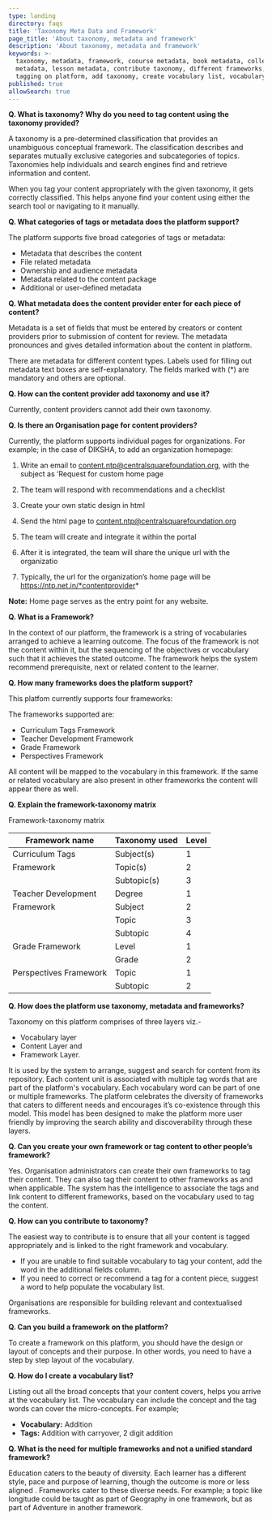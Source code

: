```yaml
---
type: landing
directory: faqs
title: 'Taxonomy Meta Data and Framework'
page_title: 'About taxonomy, metadata and framework'
description: 'About taxonomy, metadata and framework'
keywords: >-
  taxonomy, metadata, framework, coourse metadata, book metadata, collection
  metadata, lesson metadata, contribute taxonomy, different frameworks, tags,
  tagging on platform, add taxonomy, create vocabulary list, vocabulary list
published: true
allowSearch: true
---
```

**Q. What is taxonomy? Why do you need to tag content using the taxonomy provided?**

A taxonomy is a pre-determined classification that provides an unambiguous conceptual framework. The classification describes and separates mutually exclusive categories and subcategories of topics. Taxonomies help individuals and search engines find and retrieve information and content. 

When you tag your content appropriately with the given taxonomy, it gets correctly classified. This helps anyone find your content using either the search tool or navigating to it manually.

**Q. What categories of tags or metadata does the platform support?**

The platform supports five broad categories of tags or metadata:

- Metadata that describes the content 
- File related metadata 
- Ownership and audience metadata 
- Metadata related to the content package
- Additional or user-defined metadata

**Q. What metadata does the content provider enter for each piece of content?**

Metadata is a set of fields that must be entered by creators or content providers prior to submission of content for review. The metadata pronounces and gives detailed information about the content in platform.

There are metadata for different content types. Labels used for filling out metadata text boxes are self-explanatory. The fields marked with (*) are mandatory and others are optional. 

**Q. How can the content provider add taxonomy and use it?**

Currently, content providers cannot add their own taxonomy.

**Q. Is there an Organisation page for content providers?**

Currently, the platform supports individual pages for organizations. For example; in the case of DIKSHA, to add an organization homepage:

1. Write an email to content.ntp@centralsquarefoundation.org, with the subject as ‘Request for custom home page

2. The team will respond with recommendations and a checklist

3. Create your own static design in  html

4. Send the html page to content.ntp@centralsquarefoundation.org 

5. The team will create and  integrate it within the portal

6. After it is integrated, the team will share the unique url with the organizatio

7. Typically, the url for the organization’s home page will be https://ntp.net.in/*contentprovider* 

**Note:**
Home page serves as the entry point for any website.

**Q. What is a Framework?**

In the context of our platform, the framework is a string of vocabularies arranged to achieve a learning outcome. The focus of the framework is not the content within it, but the sequencing of the objectives or vocabulary such that it achieves the stated outcome. The framework helps the system recommend prerequisite, next or related content to the learner.

**Q. How many frameworks does the platform support?**

This platfom currently supports four frameworks:

The frameworks supported are:
- Curriculum Tags Framework
- Teacher Development Framework
- Grade Framework
- Perspectives Framework

All content will be mapped to the vocabulary in this framework. If the same or related vocabulary are also present in other frameworks the content will appear there as well.

**Q. Explain the framework-taxonomy matrix**

Framework-taxonomy matrix

| Framework name         | Taxonomy used | Level |
| ---------------------- | ------------- | ----- |
| Curriculum Tags        | Subject(s)    | 1     |
| Framework              | Topic(s)      | 2     |
|                        | Subtopic(s)   | 3     |
| Teacher Development    | Degree        | 1     |
| Framework              | Subject       | 2     |
|                        | Topic         | 3     |
|                        | Subtopic      | 4     |
| Grade Framework        | Level         | 1     |
|                        | Grade         | 2     |
| Perspectives Framework | Topic         | 1     |
|                        | Subtopic      | 2     |

**Q. How does the platform use taxonomy, metadata and frameworks?**

Taxonomy on this platform comprises of three layers viz.- 

- Vocabulary layer
- Content Layer and 
- Framework Layer. 

It is used by the system to arrange, suggest and search for content from its repository. Each content unit is associated with multiple tag words that are part of the platform's vocabulary. Each vocabulary word can be part of one or multiple frameworks. The platform celebrates the diversity of frameworks that caters to different needs and encourages it’s co-existence through this model. This model has been designed to make the platform more user friendly by improving the search ability and discoverability through these layers.

**Q. Can you create your own framework or tag content to other people’s framework?**

Yes. Organisation administrators can create their own frameworks to tag their content. They can also tag their content to other frameworks as and when applicable. The system has the intelligence to associate the tags and link content to different frameworks, based on the vocabulary used to tag the content.

**Q. How can you contribute to taxonomy?**

The easiest way to contribute is to ensure that all your content is tagged appropriately and is linked to the right framework and vocabulary.

- If you are unable to find suitable vocabulary to tag your content, add the word in the additional fields column.
- If you need to correct or recommend a tag for a content piece, suggest a word to help populate the vocabulary list. 

Organisations are responsible for building relevant and contextualised frameworks.

**Q. Can you build a framework on the platform?**

To create a framework on this platform, you should have the design or layout of concepts and their purpose. In other words, you need to have a step by step layout of the vocabulary.

**Q. How do I create a vocabulary list?**

Listing out all the broad concepts that your content covers, helps you arrive at the vocabulary list. The vocabulary can include the concept and the tag words can cover the micro-concepts. 
For example; 

- **Vocabulary:** Addition              
- **Tags:** Addition with carryover, 2 digit addition

**Q. What is the need for multiple frameworks and not a unified standard framework?**

Education caters to the beauty of diversity. Each learner has a different style, pace and purpose of learning, though the outcome is more or less aligned . Frameworks cater to these diverse needs. For example; a topic like longitude could be taught as part of Geography in one framework, but as part of Adventure in another framework.
